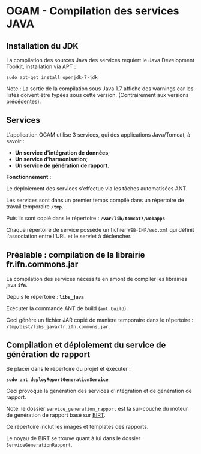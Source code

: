 # OGAM - Compilation des services JAVA

## Installation du JDK

La compilation des sources Java des services requiert le Java Development Toolkit, installation via APT : 

 `sudo apt-get install openjdk-7-jdk`


Note : La sortie de la compilation sous Java 1.7 affiche des warnings car les listes doivent être typées sous cette version.
(Contrairement aux versions précédentes). 

## Services 

L'application OGAM utilise 3 services, qui des applications Java/Tomcat, à savoir  : 

* **Un service d'intégration de données**;
* **Un service d'harmonisation**;
* **Un service de génération de rapport.**

**Fonctionnement :**

Le déploiement des services s'effectue via les tâches automatisées ANT.

Les services sont dans un premier temps compilé dans un répertoire de travail temporaire **`/tmp`**.

Puis ils sont copié dans le répertoire :  **`/var/lib/tomcat7/webapps`**

Chaque répertoire de service possède un fichier `WEB-INF/web.xml` qui définit l'association entre l'URL et le servlet à déclencher.

## Préalable : compilation de la librairie fr.ifn.commons.jar

La compilation des services nécessite en amont de compiler les librairies java **`ifn`**.

Depuis le répertoire : **`libs_java`**

Exécuter la commande ANT de build (`ant build`).

Ceci génère un fichier JAR copié de manière temporaire dans le répertoire : `/tmp/dist/libs_java/fr.ifn.commons.jar`.


## Compilation et déploiement du service de génération de rapport

Se placer dans le répertoire du projet et exécuter : 

**`sudo ant deployReportGenerationService`**

Ceci provoque la génération des services d'intégration et de génération de rapport.

Note: le dossier `service_generation_rapport` est la sur-couche du moteur de génération de rapport basé sur [BIRT](http://eclipse.org/birt/, "Business Intelligence and Reporting Tools"). 

Ce répertoire inclut les images et templates des rapports.

Le noyau de BIRT se trouve quant à lui dans le dossier `ServiceGenerationRapport`.

